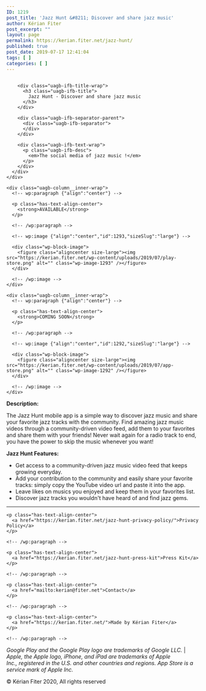 ```yaml
---
ID: 1219
post_title: 'Jazz Hunt &#8211; Discover and share jazz music'
author: Kérian Fiter
post_excerpt: ""
layout: page
permalink: https://kerian.fiter.net/jazz-hunt/
published: true
post_date: 2019-07-17 12:41:04
tags: [ ]
categories: [ ]
---
```

<!-- wp:uagb/info-box {"classMigrate":true,"source_type":"image","block_id":"632523bc-30fe-4bcd-a5be-9d7f9111b54e","iconImage":{"uploading":false,"date":1585570657000,"filename":"logo-1-with-long-shadow-512-blue-radial-rounded-and-shadow-1.png","menuOrder":0,"uploadedTo":1219,"type":"image","subtype":"png","id":1644,"title":"logo 1 with long shadow 512 blue radial rounded and shadow","url":"https:\/\/kerian.fiter.net\/wp-content\/uploads\/2020\/03\/logo-1-with-long-shadow-512-blue-radial-rounded-and-shadow-1.png","link":"https:\/\/kerian.fiter.net\/jazz-hunt\/logo-1-with-long-shadow-512-blue-radial-rounded-and-shadow-2\/","alt":"","author":"1","description":"","caption":"","name":"logo-1-with-long-shadow-512-blue-radial-rounded-and-shadow-2","status":"inherit","modified":1585570657000,"mime":"image\/png","icon":"https:\/\/kerian.fiter.net\/wp-includes\/images\/media\/default.png","dateFormatted":"30 March 2020","nonces":{"update":"270ee96236","delete":"217f7d3e74","edit":"5a40dfedcf"},"editLink":"https:\/\/kerian.fiter.net\/wp-admin\/post.php?post=1644u0026action=edit","meta":false,"authorName":"Ku00e9rian Fiter","uploadedToLink":"https:\/\/kerian.fiter.net\/wp-admin\/post.php?post=1219u0026action=edit","uploadedToTitle":"Jazz Hunt - Discover and share jazz music","filesizeInBytes":244828,"filesizeHumanReadable":"239 KB","context":"","height":714,"width":714,"orientation":"landscape","sizes":{"thumbnail":{"height":150,"width":150,"url":"https:\/\/kerian.fiter.net\/wp-content\/uploads\/2020\/03\/logo-1-with-long-shadow-512-blue-radial-rounded-and-shadow-1-150x150.png","orientation":"landscape"},"medium":{"height":300,"width":300,"url":"https:\/\/kerian.fiter.net\/wp-content\/uploads\/2020\/03\/logo-1-with-long-shadow-512-blue-radial-rounded-and-shadow-1-300x300.png","orientation":"landscape"},"full":{"url":"https:\/\/kerian.fiter.net\/wp-content\/uploads\/2020\/03\/logo-1-with-long-shadow-512-blue-radial-rounded-and-shadow-1.png","height":714,"width":714,"orientation":"landscape"}},"compat":{"item":"","meta":""}},"imageSize":"medium","imageWidth":160,"showPrefix":false} -->

<div class="uagb-infobox__outer-wrap uagb-block-632523bc-30fe-4bcd-a5be-9d7f9111b54e">
  <div class="uagb-infobox__content-wrap uagb-infobox uagb-infobox-has-image uagb-infobox-icon-above-title uagb-infobox-image-valign-top uagb-infobox-enable-border-radius ">
    <div class="uagb-ifb-left-right-wrap">
      <div class="uagb-ifb-content">
        <div class="uagb-ifb-image-icon-content uagb-ifb-imgicon-wrap">
          <div class="uagb-ifb-image">
            <div class="uagb-ifb-image-content">
              <img class="" src="https://kerian.fiter.net/wp-content/uploads/2020/03/logo-1-with-long-shadow-512-blue-radial-rounded-and-shadow-1-300x300.png" alt="" />
            </div>
          </div>
        </div>
        
        <div class="uagb-ifb-title-wrap">
          <h3 class="uagb-ifb-title">
            Jazz Hunt - Discover and share jazz music
          </h3>
        </div>
        
        <div class="uagb-ifb-separator-parent">
          <div class="uagb-ifb-separator">
          </div>
        </div>
        
        <div class="uagb-ifb-text-wrap">
          <p class="uagb-ifb-desc">
            <em>The social media of jazz music !</em>
          </p>
        </div>
      </div>
    </div>
  </div>
</div>

<!-- /wp:uagb/info-box -->

<!-- wp:uagb/columns {"block_id":"d71eef3b-3da6-41f8-b32f-ad0ccb7720b7","classMigrate":true,"vAlign":"middle","bottomMargin":20,"backgroundType":"none","backgroundColor":"#f2f2f2","borderWidth":4,"borderRadius":115,"borderColor":"#999999","bottomHeight":70,"topHeight":70,"topDividerOpacity":15,"bottomDividerOpacity":15} --><section class="wp-block-uagb-columns uagb-columns\_\_wrap uagb-columns\_\_background-none uagb-columns\_\_stack-mobile uagb-columns\_\_valign-middle uagb-columns__gap-10 alignundefined uagb-block-d71eef3b-3da6-41f8-b32f-ad0ccb7720b7"> 

<div class="uagb-columns__overlay">
</div>

<div class="uagb-columns__inner-wrap uagb-columns__columns-2">
  <!-- wp:uagb/column {"block_id":"4161eade-b66d-4baa-a459-11f025f001f0","classMigrate":true} -->
  
  <div class="wp-block-uagb-column uagb-column__wrap uagb-column__background-undefined uagb-block-4161eade-b66d-4baa-a459-11f025f001f0">
    <div class="uagb-column__overlay">
    </div>
    
    <div class="uagb-column__inner-wrap">
      <!-- wp:paragraph {"align":"center"} -->
      
      <p class="has-text-align-center">
        <strong>AVAILABLE</strong>
      </p>
      
      <!-- /wp:paragraph -->
      
      <!-- wp:image {"align":"center","id":1293,"sizeSlug":"large"} -->
      
      <div class="wp-block-image">
        <figure class="aligncenter size-large"><img src="https://kerian.fiter.net/wp-content/uploads/2019/07/play-store.png" alt="" class="wp-image-1293" /></figure>
      </div>
      
      <!-- /wp:image -->
    </div>
  </div>
  
  <!-- /wp:uagb/column -->
  
  <!-- wp:uagb/column {"block_id":"50b3bae4-69cc-4240-84c9-8a5c5d9a6595","classMigrate":true} -->
  
  <div class="wp-block-uagb-column uagb-column__wrap uagb-column__background-undefined uagb-block-50b3bae4-69cc-4240-84c9-8a5c5d9a6595">
    <div class="uagb-column__overlay">
    </div>
    
    <div class="uagb-column__inner-wrap">
      <!-- wp:paragraph {"align":"center"} -->
      
      <p class="has-text-align-center">
        <strong>COMING SOON</strong>
      </p>
      
      <!-- /wp:paragraph -->
      
      <!-- wp:image {"align":"center","id":1292,"sizeSlug":"large"} -->
      
      <div class="wp-block-image">
        <figure class="aligncenter size-large"><img src="https://kerian.fiter.net/wp-content/uploads/2019/07/app-store.png" alt="" class="wp-image-1292" /></figure>
      </div>
      
      <!-- /wp:image -->
    </div>
  </div>
  
  <!-- /wp:uagb/column -->
</div></section> 

<!-- /wp:uagb/columns -->

<!-- wp:paragraph -->

**Description:**

<!-- /wp:paragraph -->

<!-- wp:paragraph -->

The Jazz Hunt mobile app is a simple way to discover jazz music and share your favorite jazz tracks with the community. Find amazing jazz music videos through a community-driven video feed, add them to your favorites and share them with your friends! Never wait again for a radio track to end, you have the power to skip the music whenever you want!

<!-- /wp:paragraph -->

<!-- wp:paragraph -->

**Jazz Hunt Features:**

<!-- /wp:paragraph -->

<!-- wp:list -->

*   Get access to a community-driven jazz music video feed that keeps growing everyday.
*   Add your contribution to the community and easily share your favorite tracks: simply copy the YouTube video url and paste it into the app.
*   Leave likes on musics you enjoyed and keep them in your favorites list.
*   Discover jazz tracks you wouldn't have heard of and find jazz gems.

<!-- /wp:list -->

<!-- wp:separator -->

<hr class="wp-block-separator" />

<!-- /wp:separator -->

<!-- wp:columns {"className":"has-4-columns"} -->

<div class="wp-block-columns has-4-columns">
  <!-- wp:column -->
  
  <div class="wp-block-column">
    <!-- wp:paragraph {"align":"center"} -->
    
    <p class="has-text-align-center">
      <a href="https://kerian.fiter.net/jazz-hunt-privacy-policy/">Privacy Policy</a>
    </p>
    
    <!-- /wp:paragraph -->
  </div>
  
  <!-- /wp:column -->
  
  <!-- wp:column -->
  
  <div class="wp-block-column">
    <!-- wp:paragraph {"align":"center"} -->
    
    <p class="has-text-align-center">
      <a href="https://kerian.fiter.net/jazz-hunt-press-kit">Press Kit</a>
    </p>
    
    <!-- /wp:paragraph -->
  </div>
  
  <!-- /wp:column -->
  
  <!-- wp:column -->
  
  <div class="wp-block-column">
    <!-- wp:paragraph {"align":"center"} -->
    
    <p class="has-text-align-center">
      <a href="mailto:kerian@fiter.net">Contact</a>
    </p>
    
    <!-- /wp:paragraph -->
  </div>
  
  <!-- /wp:column -->
  
  <!-- wp:column -->
  
  <div class="wp-block-column">
    <!-- wp:paragraph {"align":"center"} -->
    
    <p class="has-text-align-center">
      <a href="https://kerian.fiter.net/">Made by Kérian Fiter</a>
    </p>
    
    <!-- /wp:paragraph -->
  </div>
  
  <!-- /wp:column -->
</div>

<!-- /wp:columns -->

<!-- wp:paragraph {"align":"center","fontSize":"small"} -->

<p class="has-text-align-center has-small-font-size">
  <em>Google Play and the Google Play logo are trademarks of Google LLC.</em> | <em>Apple, the Apple logo, iPhone, and iPad are trademarks of Apple Inc., registered in the U.S. and other countries and regions. App Store is a service mark of Apple Inc.</em>
</p>

<!-- /wp:paragraph -->

<!-- wp:paragraph {"align":"center","fontSize":"small"} -->

<p class="has-text-align-center has-small-font-size">
  © Kérian Fiter 2020, All rights reserved
</p>

<!-- /wp:paragraph -->